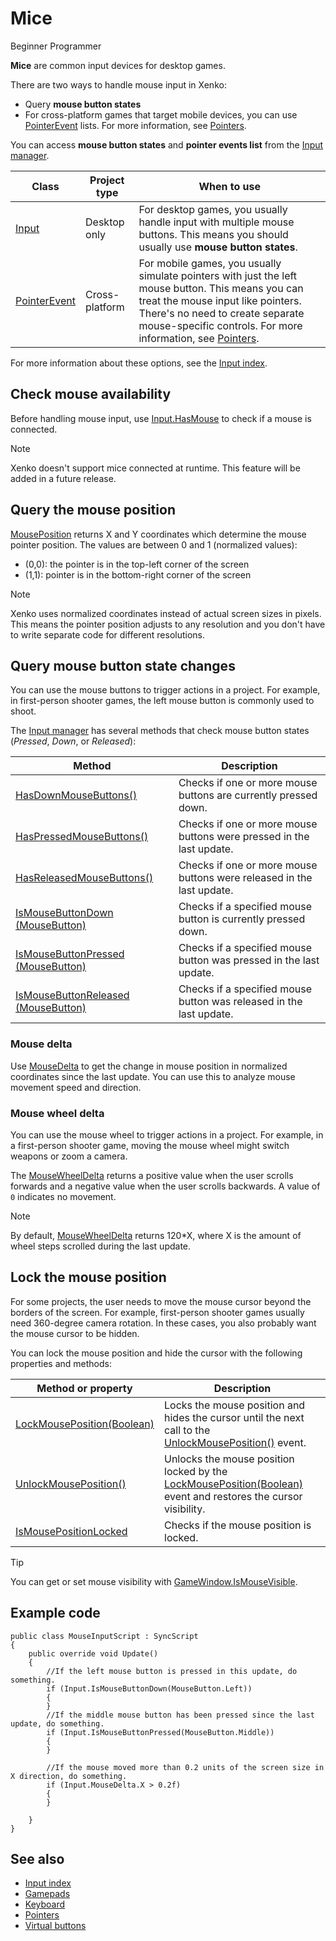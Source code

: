 # Mice

<span class="label label-doc-level">Beginner</span>
<span class="label label-doc-audience">Programmer</span>

**Mice** are common input devices for desktop games. 

There are two ways to handle mouse input in Xenko:

* Query **mouse button states**
* For cross-platform games that target mobile devices, you can use [PointerEvent](xref:SiliconStudio.Xenko.Input.PointerEvent) lists.
For more information, see [Pointers](pointers.md).

You can access **mouse button states** and **pointer events list** from the [Input manager](xref:SiliconStudio.Xenko.Input.InputManager).

| Class | Project type | When to use |
| --- | --- | --- |
| [Input](xref:SiliconStudio.Xenko.Input.InputManager) | Desktop only | For desktop games, you usually handle input with multiple mouse buttons. This means you should usually use **mouse button states**. |
| [PointerEvent](xref:SiliconStudio.Xenko.Input.PointerEvent) | Cross-platform | For mobile games, you usually simulate pointers with just the left mouse button. This means you can treat the mouse input like pointers. There's no need to create separate mouse-specific controls. For more information, see [Pointers](pointers.md).|

For more information about these options, see the [Input index](index.md).

## Check mouse availability
Before handling mouse input, use [Input.HasMouse](xref:SiliconStudio.Xenko.Input.InputManager.HasMouse) to check if a mouse is connected.

> [!Note] 
> Xenko doesn't support mice connected at runtime. This feature will be added in a future release.

## Query the mouse position

[MousePosition](xref:SiliconStudio.Xenko.Input.InputManager.MousePosition) returns X and Y coordinates which determine the mouse pointer position. The values are between 0 and 1 (normalized values):

* (0,0): the pointer is in the top-left corner of the screen
* (1,1): pointer is in the bottom-right corner of the screen

> [!Note] 
> Xenko uses normalized coordinates instead of actual screen sizes in pixels. This means the pointer position adjusts to any resolution and you don't have to write separate code for different resolutions.

## Query mouse button state changes

You can use the mouse buttons to trigger actions in a project. For example, in first-person shooter games, the left mouse button is commonly used to shoot.

The [Input manager](xref:SiliconStudio.Xenko.Input.InputManager) has several methods that check mouse button states (_Pressed_, _Down_, or _Released_):

| Method | Description |
| --- | --- |
| [HasDownMouseButtons()](xref:SiliconStudio.Xenko.Input.InputManager.HasDownMouseButtons) | Checks if one or more mouse buttons are currently pressed down. |
| [HasPressedMouseButtons()](xref:SiliconStudio.Xenko.Input.InputManager.HasPressedMouseButtons) | Checks if one or more mouse buttons were pressed in the last update. |
| [HasReleasedMouseButtons()](xref:SiliconStudio.Xenko.Input.InputManager.HasReleasedMouseButtons) | Checks if one or more mouse buttons were released in the last update. |
| [IsMouseButtonDown (MouseButton)](xref:SiliconStudio.Xenko.Input.InputManager.IsMouseButtonDown\(SiliconStudio.Xenko.Input.MouseButton\)) | Checks if a specified mouse button is currently pressed down. |
| [IsMouseButtonPressed (MouseButton)](xref:SiliconStudio.Xenko.Input.InputManager.IsMouseButtonPressed\(SiliconStudio.Xenko.Input.MouseButton\)) | Checks if a specified mouse button was pressed in the last update. |
| [IsMouseButtonReleased (MouseButton)](xref:SiliconStudio.Xenko.Input.InputManager.IsMouseButtonReleased\(SiliconStudio.Xenko.Input.MouseButton\)) | Checks if a specified mouse button was released in the last update. |

### Mouse delta

Use [MouseDelta](xref:SiliconStudio.Xenko.Input.InputManager.MouseDelta) to get the change in mouse position in normalized coordinates since the last update. You can use this to analyze mouse movement speed and direction.

### Mouse wheel delta 

You can use the mouse wheel to trigger actions in a project. For example, in a first-person shooter game, moving the mouse wheel might switch weapons or zoom a camera.

The [MouseWheelDelta](xref:SiliconStudio.Xenko.Input.InputManager.MouseWheelDelta) returns a positive value when the user scrolls forwards and a negative value when the user scrolls backwards. A value of `0` indicates no movement.

> [!Note] 
> By default, [MouseWheelDelta](xref:SiliconStudio.Xenko.Input.InputManager.MouseWheelDelta) returns 120*X, where X is the amount of wheel steps scrolled during the last update.

## Lock the mouse position

For some projects, the user needs to move the mouse cursor beyond the borders of the screen. For example, first-person shooter games usually need 360-degree camera rotation. In these cases, you also probably want the mouse cursor to be hidden.

You can lock the mouse position and hide the cursor with the following properties and methods:

| Method or property | Description |
| --- | --- |
| [LockMousePosition(Boolean)](xref:SiliconStudio.Xenko.Input.InputManager.LockMousePosition.System.Boolean) | Locks the mouse position and hides the cursor until the next call to the [UnlockMousePosition()](xref:SiliconStudio.Xenko.Input.InputManager.UnlockMousePosition) event. |
| [UnlockMousePosition()](xref:SiliconStudio.Xenko.Input.InputManager.UnlockMousePosition) | Unlocks the mouse position locked by the [LockMousePosition(Boolean)](xref:SiliconStudio.Xenko.Input.InputManager.LockMousePosition.System.Boolean) event and restores the cursor visibility. |
| [IsMousePositionLocked](xref:SiliconStudio.Xenko.Input.InputManager.IsMousePositionLocked) | Checks if the mouse position is locked. |

> [!Tip] 
> You can get or set mouse visibility with [GameWindow.IsMouseVisible](xref:SiliconStudio.Xenko.Games.GameWindow.IsMouseVisible).

## Example code

```
public class MouseInputScript : SyncScript
{
	public override void Update()
	{
		//If the left mouse button is pressed in this update, do something.
		if (Input.IsMouseButtonDown(MouseButton.Left))
		{   
		}
		//If the middle mouse button has been pressed since the last update, do something.
		if (Input.IsMouseButtonPressed(MouseButton.Middle))
		{  
		}

		//If the mouse moved more than 0.2 units of the screen size in X direction, do something.
		if (Input.MouseDelta.X > 0.2f)
		{
		}
		
	}
}
```
## See also
* [Input index](index.md)
* [Gamepads](gamepads.md)
* [Keyboard](keyboards.md)
* [Pointers](pointers.md)
* [Virtual buttons](virtual-buttons.md)